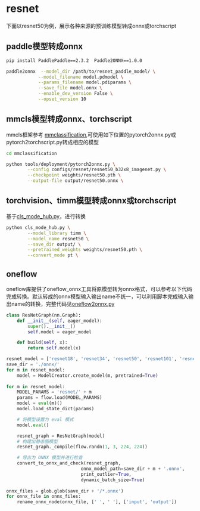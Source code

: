 # resnet
下面以resnet50为例，展示各种来源的预训练模型转成onnx或torchscript

## paddle模型转成onnx
```bash
pip install PaddlePaddle==2.3.2  Paddle2ONNX==1.0.0

paddle2onnx  --model_dir /path/to/resnet_paddle_model/ \
            --model_filename model.pdmodel \
            --params_filename model.pdiparams \
            --save_file model.onnx \
            --enable_dev_version False \
            --opset_version 10
```
## mmcls模型转成onnx、torchscript
mmcls框架参考 [mmclassification](https://github.com/open-mmlab/mmclassification),可使用如下位置的pytorch2onnx.py或pytorch2torchscript.py转成相应的模型
```bash
cd mmclassification

python tools/deployment/pytorch2onnx.py \
        --config configs/resnet/resnet50_b32x8_imagenet.py \
        --checkpoint weights/resnet50.pth \
        --output-file output/resnet50.onnx \
```

## torchvision、timm模型转成onnx或torchscript

基于[cls_mode_hub.py](../../common/utils/cls_mode_hub.py)，进行转换

```bash
python cls_mode_hub.py \
        --model_library timm \
        --model_name resnet50 \
        --save_dir output/ \
        --pretrained_weights weights/resnet50.pth \
        --convert_mode pt \
```

## oneflow

oneflow库提供了oneflow_onnx工具将原模型转为onnx格式，可以参考以下代码完成转换。默认转成的onnx模型输入输出name不统一，可以利用脚本完成输入输出name的转换，完整代码见[oneflow2onnx.py](./oneflow2onnx.py)

```python
class ResNetGraph(nn.Graph):
    def __init__(self, eager_model):
        super().__init__()
        self.model = eager_model

    def build(self, x):
        return self.model(x)

resnet_model = ['resnet18', 'resnet34', 'resnet50', 'resnet101', 'resnet152']
save_dir = './onnx/'
for m in resnet_model:
    model = ModelCreator.create_model(m, pretrained=True)
    
for m in resnet_model:
    MODEL_PARAMS = 'resnet/' + m
    params = flow.load(MODEL_PARAMS)
    model = eval(m)()
    model.load_state_dict(params)

    # 将模型设置为 eval 模式
    model.eval()

    resnet_graph = ResNetGraph(model)
    # 构建出静态图模型
    resnet_graph._compile(flow.randn(1, 3, 224, 224))

    # 导出为 ONNX 模型并进行检查
    convert_to_onnx_and_check(resnet_graph, 
                            onnx_model_path=save_dir + m + '.onnx', 
                            print_outlier=True,
                            dynamic_batch_size=True)
    
onnx_files = glob.glob(save_dir + '/*.onnx')
for onnx_file in onnx_files:
    rename_onnx_node(onnx_file, [' ', ' '], ['input', 'output'])
```
